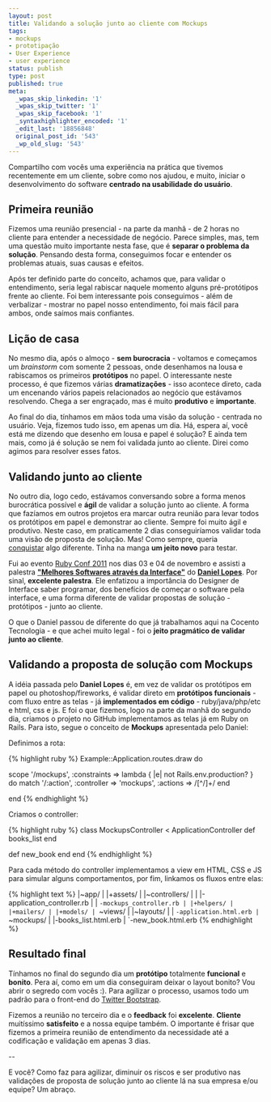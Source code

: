 ```yaml
---
layout: post
title: Validando a solução junto ao cliente com Mockups
tags:
- mockups
- prototipação
- User Experience
- user experience
status: publish
type: post
published: true
meta:
  _wpas_skip_linkedin: '1'
  _wpas_skip_twitter: '1'
  _wpas_skip_facebook: '1'
  _syntaxhighlighter_encoded: '1'
  _edit_last: '18856848'
  original_post_id: '543'
  _wp_old_slug: '543'
---
```

<p>Compartilho com vocês uma experiência na prática que tivemos recentemente em um cliente, sobre como nos ajudou, e muito, iniciar o desenvolvimento do software <strong>centrado na usabilidade do usuário</strong>.</p>

<h2>Primeira reunião</h2>
<p>Fizemos uma reunião presencial - na parte da manhã - de 2 horas no cliente para entender a necessidade de negócio. Parece simples, mas, tem uma questão muito importante nesta fase, que é <strong>separar o problema da solução</strong>. Pensando desta forma, conseguimos focar e entender os problemas atuais, suas causas e efeitos.</p>
<p>Após ter definido parte do conceito, achamos que, para validar o entendimento, seria legal rabiscar naquele momento alguns pré-protótipos frente ao cliente. Foi bem interessante pois conseguimos - além de verbalizar - mostrar no papel nosso entendimento, foi mais fácil para ambos, onde saímos mais confiantes.</p>

<h2>Lição de casa</h2>
<p>No mesmo dia, após o almoço - <strong>sem burocracia</strong> - voltamos e começamos um <em>brainstorm</em> com somente 2 pessoas, onde desenhamos na lousa e rabiscamos os primeiros <strong>protótipos</strong> no papel. O interessante neste processo, é que fizemos várias <strong>dramatizações</strong> - isso acontece direto, cada um encenando vários papeis relacionados ao negócio que estávamos resolvendo. Chega a ser engraçado, mas é muito <strong>produtivo</strong> e <strong>importante</strong>.</p>
<p>Ao final do dia, tínhamos em mãos toda uma visão da solução - centrada no usuário. Veja, fizemos tudo isso, em apenas um dia. Há, espera aí, você está me dizendo que desenho em lousa e papel é solução? E ainda tem mais, como já é solução se nem foi validada junto ao cliente. Direi como agimos para resolver esses fatos.</p>

<h2>Validando junto ao cliente</h2>
<p>No outro dia, logo cedo, estávamos conversando sobre a forma menos burocrática possível e <strong>ágil</strong> de validar a solução junto ao cliente. A forma que fazíamos em outros projetos era marcar outra reunião para levar todos os protótipos em papel e demonstrar ao cliente. Sempre foi muito ágil e produtivo. Neste caso, em praticamente 2 dias conseguiríamos validar toda uma visão de proposta de solução. Mas! Como sempre, queria <a title="Perigo na Zona de Conforto" href="http://leandroadacosta.com/2011/10/25/perigo-na-zona-de-conforto/" target="_blank">conquistar</a> algo diferente. Tinha na manga <strong>um jeito novo</strong> para testar.</p>
<p>Fui ao evento <a title="RubyConf 2011 " href="http://rubyconf2011.akitaonrails.com/" target="_blank">Ruby Conf 2011</a> nos dias 03 e 04 de novembro e assisti a palestra <strong><a title="Melhores Softwares através da Interface" href="http://www.eventials.com/rubyconfbr/recorded/M2UzZTJkMzY2MzdiNTg2NTUxNWM1MzI3NWY1YjRhMzYjIzQwMw_3D_3D" target="_blank">"Melhores Softwares através da Interface"</a></strong> do <strong><a href="http://twitter.com/danielvlopes" target="_blank">Daniel Lopes</a></strong>. Por sinal, <strong>excelente palestra</strong>. Ele enfatizou a importância do Designer de Interface saber programar, dos benefícios de começar o software pela interface, e uma forma diferente de validar propostas de solução - protótipos - junto ao cliente.</p>
<p>O que o Daniel passou de diferente do que já trabalhamos aqui na Cocento Tecnologia - e que achei muito legal - foi o <strong>jeito pragmático de validar junto ao cliente</strong>.</p>

<h2>Validando a proposta de solução com Mockups</h2>
<p>A idéia passada pelo <strong>Daniel Lopes</strong> é, em vez de validar os protótipos em papel ou photoshop/fireworks, é validar direto em <strong>protótipos funcionais</strong> - com fluxo entre as telas - já <strong>implementados em código</strong> - ruby/java/php/etc e html, css e js. E foi o que fizemos, logo na parte da manhã do segundo dia, criamos o projeto no GitHub implementamos as telas já em Ruby on Rails. Para isto, segue o conceito de <strong>Mockups</strong> apresentada pelo Daniel:</p>

Definimos a rota:

{% highlight ruby %}
Example::Application.routes.draw do

  scope '/mockups', :constraints => lambda { |e| not Rails.env.production? } do
    match '/:action', :controller => 'mockups', :actions => /[^/]+/
  end

end
{% endhighlight %}

Criamos o controller:

{% highlight ruby %}
class MockupsController < ApplicationController
  def books_list
  end

  def new_book
  end
end
{% endhighlight %}

Para cada método do controller implementamos a view em HTML, CSS e JS para simular alguns comportamentos, por fim, linkamos os fluxos entre elas:

{% highlight text %}
|~app/
| |+assets/
| |~controllers/
| | |-application_controller.rb
| | `-mockups_controller.rb
| |+helpers/
| |+mailers/
| |+models/
| `~views/
|   |~layouts/
|   | `-application.html.erb
|   `~mockups/
|     |-books_list.html.erb
|     `-new_book.html.erb
{% endhighlight %}

<h2>Resultado final</h2>
<p>Tínhamos no final do segundo dia um <strong>protótipo</strong> totalmente <strong>funcional</strong> e <strong>bonito</strong>. Pera aí, como em um dia conseguiram deixar o layout bonito? Vou abrir o segredo com vocês :). Para agilizar o processo, usamos todo um padrão para o front-end do <a title="Twitter Bootstrap" href="http://twitter.github.com/bootstrap/" target="_blank">Twitter Bootstrap</a>.</p>
<p>Fizemos a reunião no terceiro dia e o <strong>feedback</strong> foi <strong>excelente</strong>. <strong>Cliente</strong> muitíssimo <strong>satisfeito</strong> e a nossa equipe também. O importante é frisar que fizemos a primeira reunião de entendimento da necessidade até a codificação e validação em apenas 3 dias.</p>
<p>--</p>
<p>E você? Como faz para agilizar, diminuir os riscos e ser produtivo nas validações de proposta de solução junto ao cliente lá na sua empresa e/ou equipe?
Um abraço.</p>
